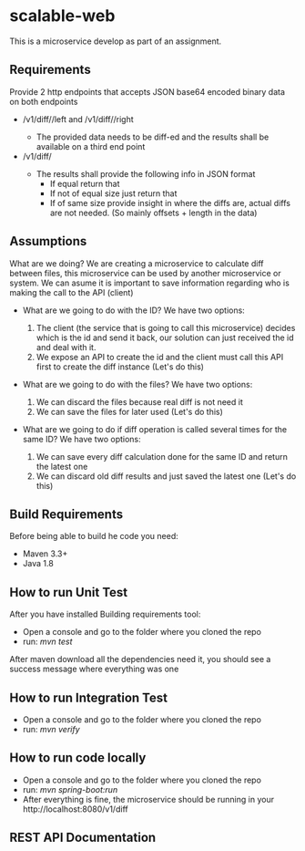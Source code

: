 # scalable-web
This is a microservice develop as part of an assignment.

## Requirements

Provide 2 http endpoints that accepts JSON base64 encoded binary data on both endpoints
- <host>/v1/diff/<ID>/left and <host>/v1/diff/<ID>/right
  - The provided data needs to be diff-ed and the results shall be available on a third end point
- <host>/v1/diff/<ID>
  - The results shall provide the following info in JSON format
    - If equal return that
    - If not of equal size just return that
    - If of same size provide insight in where the diffs are, actual diffs are not needed. (So mainly offsets + length in the data)

## Assumptions

What are we doing? We are creating a microservice to calculate diff between files, this microservice can be used by another microservice or system. We can asume it is important to save information regarding who is making the call to the API (client)

- What are we going to do with the ID? 
  We have two options:	
  1. The client (the service that is going to call this microservice) decides which is the id and send it back, our solution can just received the id and deal with it.
	2. We expose an API to create the id and the client must call this API first to create the diff instance (Let's do this)

- What are we going to do with the files?
  We have two options:
	1. We can discard the files because real diff is not need it
  2. We can save the files for later used (Let's do this)

- What are we going to do if diff operation is called several times for the same ID?
  We have two options:
  1. We can save every diff calculation done for the same ID and return the latest one
  2. We can discard old diff results and just saved the latest one (Let's do this)

## Build Requirements

Before being able to build he code you need:
- Maven 3.3+ 
- Java  1.8

## How to run Unit Test
After you have installed Building requirements tool:

- Open a console and go to the folder where you cloned the repo
- run: *mvn test*

After maven download all the dependencies need it, you should see a success message where everything was one

## How to run Integration Test

- Open a console and go to the folder where you cloned the repo
- run: *mvn verify*

## How to run code locally

- Open a console and go to the folder where you cloned the repo
- run: *mvn spring-boot:run*
- After everything is fine, the microservice should be running in your http://localhost:8080/v1/diff 

## REST API Documentation
